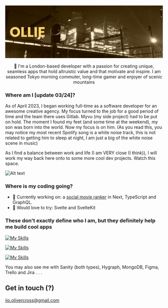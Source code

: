 [![MasterHead](https://raw.githubusercontent.com/Ollie-C/ollie-c/main/banner.png)](https://github.com/Ollie-C)

<p align="center">👋 I'm a London-based developer with a passion for creating unique, seamless apps that hold altruistic value and that motivate and inspire. I am seasoned Tokyo morning commuter, long-time gamer and enjoyer of scenic mountains</p>

### Where am I [update 03/24]? 

As of April 2023, I began working full-time as a software developer for an awesome creative agency. My focus turned to the job for a good period of time and the team there uses Gitlab. Myvu (my side project) had to be put on hold. The moment I found my feet (and some time at the weekend), my son was born into the world. Now my focus is on him. (As you read this, you may notice my most recent Spotify song is a white noise track, this is not related to getting him to sleep at night, I am just a big of the white noise scene in music)

As I find a balance between work and life (I am VERY close (I think)), I will work my way back here onto to some more cool dev projects. Watch this space. 



![Alt text](https://spotify-recently-played-readme.vercel.app/api?user=motijeo&count=1)

### Where is my coding going? 

- 🔭 Currently working on: a <a href="https://github.com/Ollie-C/myvu" target="_blank" rel="noreferrer">social movie ranker</a> in Next, TypeScript and GraphQL. 
- 🌱 Would love to try: Svelte and SvelteKit

### These don't exactly define who I am, but they definitely help me build cool apps


[![My Skills](https://skillicons.dev/icons?i=css,html,js,0,nodejs,0,0,0,vercel,firebase,jest&perline=12)](https://skillicons.dev)

[![My Skills](https://skillicons.dev/icons?i=ts,0,py,0,express,0,0,0,0,prisma,0&perline=12)](https://skillicons.dev)

[![My Skills](https://skillicons.dev/icons?i=nextjs,react,graphql,0,supabase,mysql,sass,0,gcp,photoshop,illustrator&perline=12)](https://skillicons.dev)

You may also see me with Sanity (both types), Hygraph, MongoDB, Figma, Trello and Jira . . .


## Get in touch (?)

iio.olivercross@gmail.com


